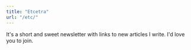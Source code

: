 ```yaml
---
title: "Etcetra"
url: "/etc/"
---
```


It's a short and sweet newsletter with links to new articles I write.  I'd love you to join.

 <!-- Your attention is one of the most precious things in the world, and it means a lot to me that you're giving me the chance to drop something in your inbox and grab it. I promise to take that privilege seriously and only email you when I have something I think you'll really dig. -->
